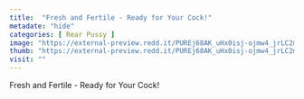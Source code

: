 ```yaml
---
title:  "Fresh and Fertile - Ready for Your Cock!"
metadate: "hide"
categories: [ Rear Pussy ]
image: "https://external-preview.redd.it/PUREj68AK_uHx0isj-ojmw4_jrLC2msSG2pxdo6hPfE.jpg?auto=webp&s=f918e2ecc0854c01b07542ad328edbfdd332cdfb"
thumb: "https://external-preview.redd.it/PUREj68AK_uHx0isj-ojmw4_jrLC2msSG2pxdo6hPfE.jpg?width=1080&crop=smart&auto=webp&s=e49f9f48000362f55d0b62b71ec3cc27b4b740d8"
visit: ""
---
```

Fresh and Fertile - Ready for Your Cock!
